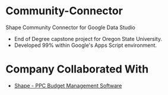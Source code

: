 # Community-Connector
Shape Community Connector for Google Data Studio

- End of Degree capstone project for Oregon State University. 
- Developed 99% within Google's Apps Script environment.

# Company Collaborated With
- [Shape - PPC Budget Management Software](Shape.io)
